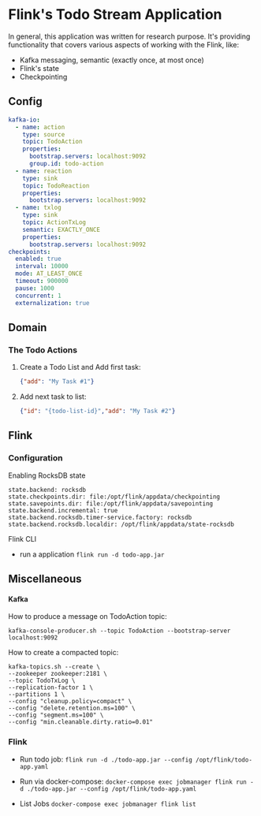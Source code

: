 # Flink's Todo Stream Application

In general, this application was written for research purpose.
It's providing functionality that covers various aspects of working with the Flink, like: 
 - Kafka messaging, semantic (exactly once, at most once)
 - Flink's state
 - Checkpointing

## Config

```yaml
kafka-io:
  - name: action
    type: source
    topic: TodoAction
    properties:
      bootstrap.servers: localhost:9092
      group.id: todo-action
  - name: reaction
    type: sink
    topic: TodoReaction
    properties:
      bootstrap.servers: localhost:9092
  - name: txlog
    type: sink
    topic: ActionTxLog
    semantic: EXACTLY_ONCE
    properties:
      bootstrap.servers: localhost:9092
checkpoints:
  enabled: true
  interval: 10000
  mode: AT_LEAST_ONCE
  timeout: 900000
  pause: 1000
  concurrent: 1
  externalization: true
```

## Domain

### The Todo Actions 
1. Create a Todo List and Add first task:
   ```json
   {"add": "My Task #1"}
   ```
2. Add next task to list:
   ```json
   {"id": "{todo-list-id}","add": "My Task #2"}
   ```

## Flink
### Configuration

Enabling RocksDB state

```properties
state.backend: rocksdb
state.checkpoints.dir: file:/opt/flink/appdata/checkpointing
state.savepoints.dir: file:/opt/flink/appdata/savepointing
state.backend.incremental: true
state.backend.rocksdb.timer-service.factory: rocksdb
state.backend.rocksdb.localdir: /opt/flink/appdata/state-rocksdb
```

Flink CLI
- run a application `flink run -d todo-app.jar`

## Miscellaneous
#### Kafka

How to produce a message on TodoAction topic:
```shell
kafka-console-producer.sh --topic TodoAction --bootstrap-server localhost:9092
```

How to create a compacted topic:
```shell
kafka-topics.sh --create \
--zookeeper zookeeper:2181 \
--topic TodoTxLog \
--replication-factor 1 \
--partitions 1 \
--config "cleanup.policy=compact" \
--config "delete.retention.ms=100" \
--config "segment.ms=100" \
--config "min.cleanable.dirty.ratio=0.01"

```

### Flink

- Run todo job:
  `flink run -d ./todo-app.jar --config /opt/flink/todo-app.yaml`

- Run via docker-compose:
  `docker-compose exec jobmanager flink run -d ./todo-app.jar --config /opt/flink/todo-app.yaml`

- List Jobs
  `docker-compose exec jobmanager flink list`
